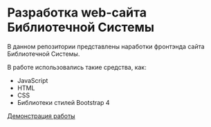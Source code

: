 # Разработка web-сайта Библиотечной Системы 


В данном репозитории представлены наработки фронтэнда сайта Библиотечной Системы.

В работе использовались такие средства, как: 
- JavaScript
- HTML 
- CSS
- Библиотеки стилей Bootstrap 4


[Демонстрация работы](https://toriusd.github.io/LibS/)
